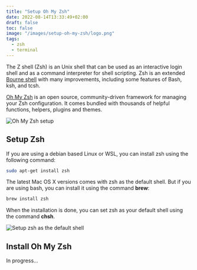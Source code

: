```yaml
---
title: "Setup Oh My Zsh"
date: 2022-08-14T13:33:49+02:00
draft: false
toc: false
image: "/images/setup-oh-my-zsh/logo.png"
tags:
  - zsh
  - terminal
---
```

The Z shell (Zsh) is an Unix shell that can be used as an interactive login shell and as a command interpreter for shell scripting. Zsh is an extended [Bourne shell](https://en.wikipedia.org/wiki/Bourne_shell) with many improvements, including some features of Bash, ksh, and tcsh.

[Oh My Zsh](https://ohmyz.sh/) is an open source, community-driven framework for managing your Zsh configuration. It comes bundled with thousands of helpful functions, helpers, plugins and themes.

![Oh My Zsh setup](/images/setup-oh-my-zsh/my-setup.png)

## Setup Zsh

If you are using a debian based Linux or WSL, you can install zsh using the following command:

```bash
sudo apt-get install zsh
```

The latest Mac OS X versions comes with zsh as the default shell. But if you are using bash, you can install it using the command **brew**:

```bash
brew install zsh
```

When the installation is done, you can set zsh as your default shell using the command **chsh**.

![Setup zsh as the default shell](/images/setup-oh-my-zsh/change-to-zsh-on-mac.png#center)

## Install Oh My Zsh

In progress...